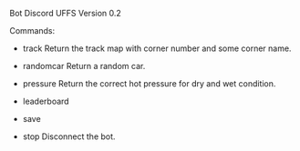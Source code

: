Bot Discord UFFS Version 0.2

Commands:

- track
    Return the track map with corner number and some corner name.

- randomcar
    Return a random car.

- pressure
    Return the correct hot pressure for dry and wet condition.

- leaderboard

- save

- stop
    Disconnect the bot.
